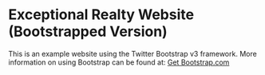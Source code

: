#  Exceptional Realty Website (Bootstrapped Version)

This is an example website using the Twitter Bootstrap v3 framework.
More information on using Bootstrap can be found at:
[Get Bootstrap.com](http://getbootstrap.com)
